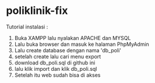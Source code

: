 ﻿# poliklinik-fix
Tutorial instalasi :
1. Buka XAMPP lalu nyalakan APACHE dan MYSQL
2. Lalu buka browser dan masuk ke halaman PhpMyAdmin
3. Lalu create database dengan nama 'db_poli'
4. setelah create lalu cari menu export
5. download db_poli.sql di github ini
6. lalu klik import dan klik db_poli.sql
7. Setelah itu web sudah bisa di akses
